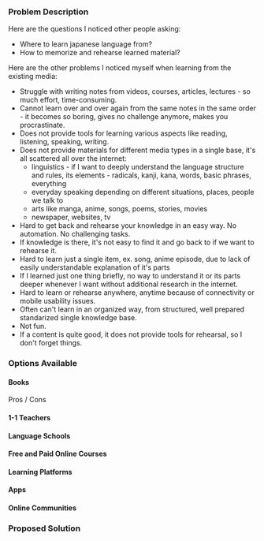 
### Problem Description

Here are the questions I noticed other people asking:
- Where to learn japanese language from? 
- How to memorize and rehearse learned material?

Here are the other problems I noticed myself when learning from the existing media:
- Struggle with writing notes from videos, courses, articles, lectures - so much effort, time-consuming.
- Cannot learn over and over again from the same notes in the same order - it becomes so boring, gives no challenge anymore, makes you procrastinate.
- Does not provide tools for learning various aspects like reading, listening, speaking, writing.
- Does not provide materials for different media types in a single base, it's all scattered all over the internet:
  - linguistics - if I want to deeply understand the language structure and rules, its elements - radicals, kanji, kana, words, basic phrases, everything
  - everyday speaking depending on different situations, places, people we talk to
  - arts like manga, anime, songs, poems, stories, movies
  - newspaper, websites, tv
- Hard to get back and rehearse your knowledge in an easy way. No automation. No challenging tasks.
- If knowledge is there, it's not easy to find it and go back to if we want to rehearse it.
- Hard to learn just a single item, ex. song, anime episode, due to lack of easily understandable explanation of it's parts
- If I learned just one thing briefly, no way to understand it or its parts deeper whenever I want without additional research in the internet.
- Hard to learn or rehearse anywhere, anytime because of connectivity or mobile usability issues.
- Often can't learn in an organized way, from structured, well prepared standarized single knowledge base.
- Not fun.
- If a content is quite good, it does not provide tools for rehearsal, so I don't forget things.

### Options Available

#### Books

Pros / Cons

#### 1-1 Teachers

#### Language Schools

#### Free and Paid Online Courses

#### Learning Platforms

#### Apps

#### Online Communities


### Proposed Solution

